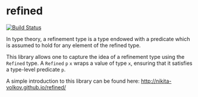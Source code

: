 # refined

[![Build Status](https://travis-ci.org/nikita-volkov/refined.svg?branch=master)](https://travis-ci.org/nikita-volkov/refined)

In type theory, a refinement type is a type endowed
with a predicate which is assumed to hold for any element
of the refined type.

This library allows one to capture the idea of a refinement type
using the `Refined` type. A `Refined` `p` `x` wraps a value
of type `x`, ensuring that it satisfies a type-level predicate `p`.

A simple introduction to this library can be found here: http://nikita-volkov.github.io/refined/
